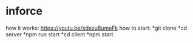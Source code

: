 # inforce
how it works: https://youtu.be/xdezu8umeFk
how to start: 
*git clone 
*cd server 
*npm run start
*cd client
*npm start
